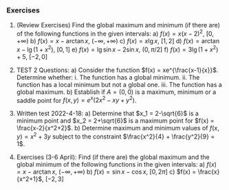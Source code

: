 ---
---


### Exercises

1. (Review Exercises) Find the global maximum and minimum (if there are) of the following functions in the given intervals:
   a) $f(x) = x(x-2)^2$, $[0,+\infty)$
   b) $f(x) = x-\arctan x$, $(-\infty,+\infty)$
   c) $f(x) = x\lg x$, $[1,2]$
   d) $f(x) = \arctan x-\lg(1+x^2)$, $[0,1]$
   e) $f(x) = \lg\sin x-2\sin x$, $(0,\pi/2]$
   f) $f(x) = 3\lg(1+x^2)+5$, $[-2,0]$

2. TEST 2 Questions:
   a) Consider the function $f(x) = xe^{\frac{x-1}{x}}$. Determine whether:
      i. The function has a global minimum.
      ii. The function has a local minimum but not a global one.
      iii. The function has a global maximum.
   b) Establish if $A = (0,0)$ is a maximum, minimum or a saddle point for $f(x,y) = e^x(2x^2-xy+y^2)$.

3. Written test 2022-4-18:
   a) Determine that $x_1 = 2-\sqrt{6}$ is a minimum point and $x_2 = 2+\sqrt{6}$ is a maximum point for $f(x) = \frac{x-2}{x^2+2}$.
   b) Determine maximum and minimum values of $f(x,y) = x^2+3y$ subject to the constraint $\frac{x^2}{4} + \frac{y^2}{9} = 1$.

4. Exercises (3-6 April): Find (if there are) the global maximum and the global minimum of the following functions in the given intervals:
   a) $f(x) = x - \arctan x$, $(-\infty,+\infty)$
   b) $f(x) = \sin x - \cos x$, $[0, 2\pi]$
   c) $f(x) = \frac{x}{x^2+1}$, $[-2, 3]$
   